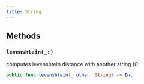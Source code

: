 ```yaml
---
title: String
---
```


## Methods

### `levenshtein(_:)`

computes levenshtein distance with another string (0

``` swift
public func levenshtein(_ other: String) -> Int 
```
